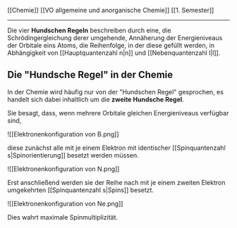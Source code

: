 [[Chemie]] [[VO allgemeine und anorganische Chemie]] [[1. Semester]]

---

Die vier **Hundschen Regeln** beschreiben durch eine, die Schrödingergleichung derer umgehende, Annäherung der Energieniveaus der Orbitale eins Atoms, die Reihenfolge, in der diese gefüllt werden, in Abhängigkeit von [[Hauptquantenzahl n|n]] und [[Nebenquantenzahl l|l]].

## Die "Hundsche Regel" in der Chemie

In der Chemie wird häufig nur von der "Hundschen Regel" gesprochen, es handelt sich dabei inhaltlich um die **zweite Hundsche Regel**. 

Sie besagt, dass, wenn mehrere Orbitale gleichen Energieniveaus verfügbar sind,

![[Elektronenkonfiguration von B.png]]

diese zunächst alle mit je einem Elektron mit identischer [[Spinquantenzahl s|Spinorientierung]] besetzt werden müssen.

![[Elektronenkonfiguration von N.png]]

Erst anschließend werden sie der Reihe nach mit je einem zweiten Elektron umgekehrten [[Spinquantenzahl s|Spins]] besetzt.

![[Elektronenkonfiguration von Ne.png]]

Dies wahrt maximale Spinmultiplizität.